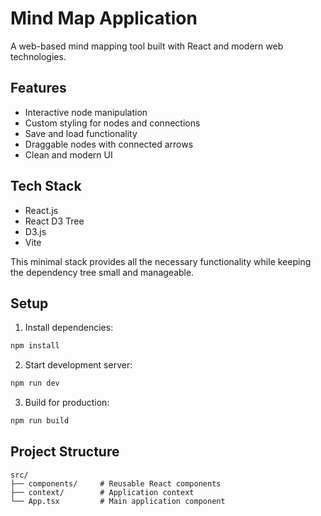 # Mind Map Application

A web-based mind mapping tool built with React and modern web technologies.

## Features

- Interactive node manipulation
- Custom styling for nodes and connections
- Save and load functionality
- Draggable nodes with connected arrows
- Clean and modern UI

## Tech Stack

- React.js
- React D3 Tree
- D3.js
- Vite

This minimal stack provides all the necessary functionality while keeping the dependency tree small and manageable.

## Setup

1. Install dependencies:
```bash
npm install
```

2. Start development server:
```bash
npm run dev
```

3. Build for production:
```bash
npm run build
```

## Project Structure

```
src/
├── components/     # Reusable React components
├── context/        # Application context
└── App.tsx         # Main application component
```
